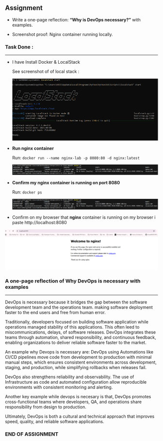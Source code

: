 ## **Assignment**
- Write a one-page reflection: **“Why is DevOps necessary?”** with examples. 

- Screenshot proof: Nginx container running locally.

### **Task Done :**
---
- I have Install Docker & LocalStack

  See screenshot of of local stack :

  ![local stack](./images/image-3.png)

- **Run nginx container**  

  Run: `docker run --name nginx-lab -p 8080:80 -d nginx:latest`

  ![Run nginx container](./images/image.png)

- **Confirm my nginx container is running on port 8080**

  Run: `docker ps`

  ![confirm nginx container](./images/image.png)

- Confirm on my browser that **nginx** container is running
 on my browser i paste http://localhost:8080

 ![alt text](./images/image-2.png)


### **A one-page reflection of Why DevOps is necessary with examples**
---
DevOps is necessary because it bridges the gap between the software development team and the operations team. making software deployment faster to the end users and free from human error. 

Traditionally, developers focused on building software application while operations managed stability of this applications. This often leed to miscommunications, delays, of software releases. DevOps integrates these teams through automation, shared responsibility, and continuous feedback, enabling organizations to deliver reliable software faster to the market.

An example why Devops is necessary are: DevOps using Automations like CI/CD pipelines move code from development to production with minimal manual steps, which ensures consistent environments across development, staging, and production, while simplifying rollbacks when releases fail.

DevOps also strengthens reliability and observability. The use of Infrastructure as code and automated configuration allow reproducible environments with consistent monitoring and alerting.

Another key example while devops is necesary is that, DevOps promotes cross-functional teams where developers, QA, and operations share responsibility from design to production.

Ultimately, DevOps is both a cultural and technical approach that improves speed, quality, and reliable software applications.

### **END OF ASSIGNMENT**


